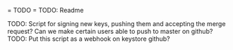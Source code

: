 

= TODO =
TODO: Readme

TODO: Script for signing new keys, pushing them and accepting the merge request? Can we make certain users able to push to master on github?
TODO: Put this script as a webhook on keystore github?
